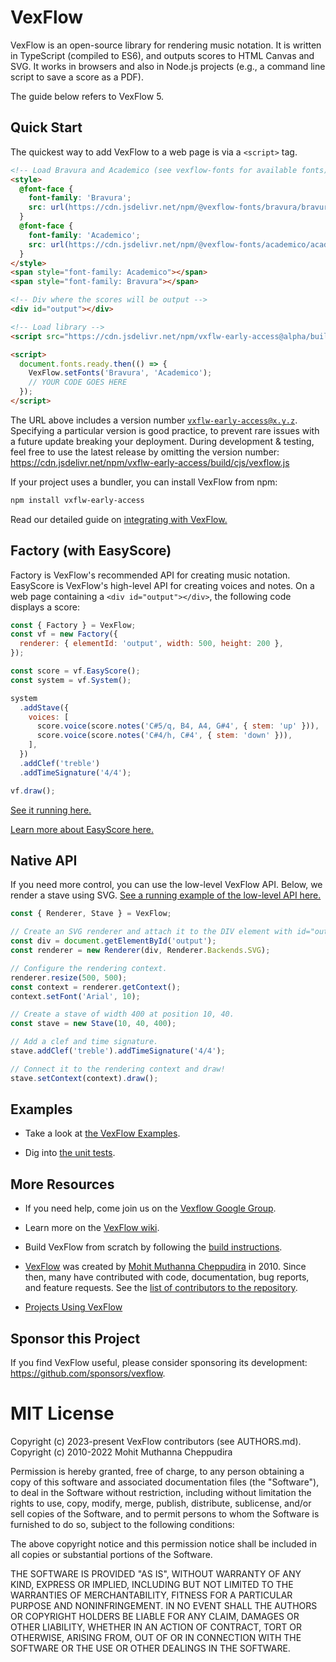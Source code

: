 # VexFlow

VexFlow is an open-source library for rendering music notation. It is written in TypeScript (compiled to ES6), and outputs scores to HTML Canvas and SVG. It works in browsers and also in Node.js projects (e.g., a command line script to save a score as a PDF).

The guide below refers to VexFlow 5.

## Quick Start

The quickest way to add VexFlow to a web page is via a `<script>` tag.

```html
<!-- Load Bravura and Academico (see vexflow-fonts for available fonts) -->
<style>
  @font-face {
    font-family: 'Bravura';
    src: url(https://cdn.jsdelivr.net/npm/@vexflow-fonts/bravura/bravura.woff2) format(woff2);
  }
  @font-face {
    font-family: 'Academico';
    src: url(https://cdn.jsdelivr.net/npm/@vexflow-fonts/academico/academico.woff2) format(woff2);
  }
</style>
<span style="font-family: Academico"></span>
<span style="font-family: Bravura"></span>

<!-- Div where the scores will be output -->
<div id="output"></div>

<!-- Load library -->
<script src="https://cdn.jsdelivr.net/npm/vxflw-early-access@alpha/build/cjs/vexflow.js"></script>

<script>
  document.fonts.ready.then(() => {
    VexFlow.setFonts('Bravura', 'Academico');
    // YOUR CODE GOES HERE
  });
</script>
```

The URL above includes a version number <code>vxflw-early-access@x.y.z</code>. Specifying a particular version is good practice, to prevent rare issues with a future update breaking your deployment. During development &amp; testing, feel free to use the latest release by omitting the version number: https://cdn.jsdelivr.net/npm/vxflw-early-access/build/cjs/vexflow.js

If your project uses a bundler, you can install VexFlow from npm:

```sh
npm install vxflw-early-access
```

Read our detailed guide on [integrating with VexFlow.](https://github.com/0xfe/vexflow/wiki/VexFlow-4-Tutorial)

## Factory (with EasyScore)

Factory is VexFlow's recommended API for creating music notation. EasyScore is VexFlow's high-level API for creating voices and notes. On a web page containing a `<div id="output"></div>`, the following code displays a score:

```javascript
const { Factory } = VexFlow;
const vf = new Factory({
  renderer: { elementId: 'output', width: 500, height: 200 },
});

const score = vf.EasyScore();
const system = vf.System();

system
  .addStave({
    voices: [
      score.voice(score.notes('C#5/q, B4, A4, G#4', { stem: 'up' })),
      score.voice(score.notes('C#4/h, C#4', { stem: 'down' })),
    ],
  })
  .addClef('treble')
  .addTimeSignature('4/4');

vf.draw();
```

[See it running here.](https://vexflow.github.io/vexflow-examples/static/step0)

[Learn more about EasyScore here.](https://github.com/0xfe/vexflow/wiki/Using-EasyScore)

## Native API

If you need more control, you can use the low-level VexFlow API. Below, we render a stave using SVG. [See a running example of the low-level API here.](https://jsfiddle.net/5zgf03un/)

```javascript
const { Renderer, Stave } = VexFlow;

// Create an SVG renderer and attach it to the DIV element with id="output".
const div = document.getElementById('output');
const renderer = new Renderer(div, Renderer.Backends.SVG);

// Configure the rendering context.
renderer.resize(500, 500);
const context = renderer.getContext();
context.setFont('Arial', 10);

// Create a stave of width 400 at position 10, 40.
const stave = new Stave(10, 40, 400);

// Add a clef and time signature.
stave.addClef('treble').addTimeSignature('4/4');

// Connect it to the rendering context and draw!
stave.setContext(context).draw();
```

## Examples

- Take a look at [the VexFlow Examples](https://vexflow.github.io/vexflow-examples).

- Dig into [the unit tests](https://github.com/vexflow/vexflow/tree/main/tests).

## More Resources

- If you need help, come join us on the [Vexflow Google Group](https://groups.google.com/forum/?fromgroups#!forum/vexflow).

- Learn more on the [VexFlow wiki](https://github.com/0xfe/vexflow/wiki).

- Build VexFlow from scratch by following the [build instructions](https://github.com/0xfe/vexflow/wiki/Build%2C-Test%2C-Release).

- [VexFlow](https://vexflow.com) was created by [Mohit Muthanna Cheppudira](https://muthanna.com) in 2010. Since then, many have contributed with code, documentation, bug reports, and feature requests. See the [list of contributors to the repository](https://github.com/0xfe/vexflow/graphs/contributors).

- [Projects Using VexFlow](https://github.com/0xfe/vexflow/wiki/Project-Gallery)

## Sponsor this Project

If you find VexFlow useful, please consider sponsoring its development: https://github.com/sponsors/vexflow.

# MIT License

Copyright (c) 2023-present VexFlow contributors (see AUTHORS.md).
Copyright (c) 2010-2022 Mohit Muthanna Cheppudira

Permission is hereby granted, free of charge, to any person obtaining a copy
of this software and associated documentation files (the "Software"), to deal
in the Software without restriction, including without limitation the rights
to use, copy, modify, merge, publish, distribute, sublicense, and/or sell
copies of the Software, and to permit persons to whom the Software is
furnished to do so, subject to the following conditions:

The above copyright notice and this permission notice shall be included in
all copies or substantial portions of the Software.

THE SOFTWARE IS PROVIDED "AS IS", WITHOUT WARRANTY OF ANY KIND, EXPRESS OR
IMPLIED, INCLUDING BUT NOT LIMITED TO THE WARRANTIES OF MERCHANTABILITY,
FITNESS FOR A PARTICULAR PURPOSE AND NONINFRINGEMENT. IN NO EVENT SHALL THE
AUTHORS OR COPYRIGHT HOLDERS BE LIABLE FOR ANY CLAIM, DAMAGES OR OTHER
LIABILITY, WHETHER IN AN ACTION OF CONTRACT, TORT OR OTHERWISE, ARISING FROM,
OUT OF OR IN CONNECTION WITH THE SOFTWARE OR THE USE OR OTHER DEALINGS IN
THE SOFTWARE.
